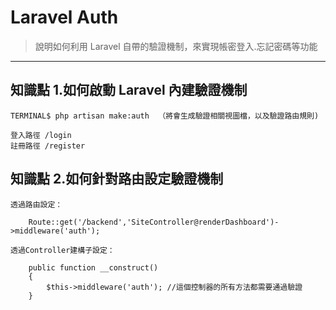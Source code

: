 # Laravel Auth

> 說明如何利用 Laravel 自帶的驗證機制，來實現帳密登入.忘記密碼等功能

---

## 知識點 1.如何啟動 Laravel 內建驗證機制

    TERMINAL$ php artisan make:auth  （將會生成驗證相關視圖檔，以及驗證路由規則)

    登入路徑 /login
    註冊路徑 /register

## 知識點 2.如何針對路由設定驗證機制

    透過路由設定：

        Route::get('/backend','SiteController@renderDashboard')->middleware('auth');

    透過Controller建構子設定：

        public function __construct()
        {
            $this->middleware('auth'); //這個控制器的所有方法都需要通過驗證
        }
